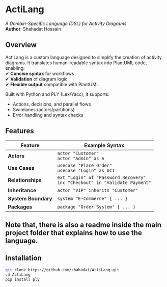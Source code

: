 # ActiLang  
*A Domain-Specific Language (DSL) for Activity Diagrams*  
**Author**: Shahadat Hossain  

## Overview  
ActiLang is a custom language designed to simplify the creation of activity diagrams. It translates human-readable syntax into PlantUML code, enabling:  
✔ **Concise syntax** for workflows  
✔ **Validation** of diagram logic  
✔ **Flexible output** compatible with PlantUML  

Built with Python and PLY (Lex/Yacc), it supports:  
- Actions, decisions, and parallel flows  
- Swimlanes (actors/partitions)  
- Error handling and syntax checks  

## Features  
| Feature              | Example Syntax                     | 
|----------------------|------------------------------------|
| **Actors**           | `actor "Customer"`<br>`actor "Admin" as A` |
| **Use Cases**        | `usecase "Place Order"`<br>`usecase "Login" as UC1` |
| **Relationships**    | `ext "Login" of "Password Recovery"`<br>`inc "Checkout" in "Validate Payment"` |
| **Inheritance**      | `actor "VIP" inherits "Customer"`  |
| **System Boundary**  | `system "E-Commerce" { ... }`      |
| **Packages**         | `package "Order System" { ... }`   |

## Note that, there is also a readme inside the main project folder that explains how to use the language.

## Installation  
```bash
git clone https://github.com/shahadat/ActiLang.git
cd ActiLang
pip install ply

 

